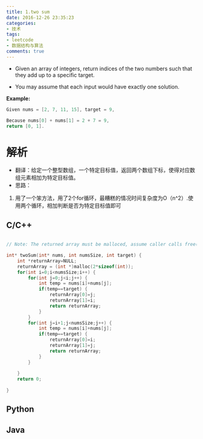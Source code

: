 ```yaml
---
title: 1.two sum
date: 2016-12-26 23:35:23
categories:
- 技术
tags:
- leetcode
- 数据结构与算法
comments: true
---
```

+ Given an array of integers, return indices of the two numbers such that they add up to a specific target.

+ You may assume that each input would have exactly one solution.

<b>Example:</b>
```c
Given nums = [2, 7, 11, 15], target = 9,

Because nums[0] + nums[1] = 2 + 7 = 9,
return [0, 1].
```

# 解析
<!--more-->
+ 翻译：给定一个整型数组，一个特定目标值，返回两个数组下标，使得对应数组元素相加为特定目标值。
+ 思路：
1. 用了一个笨方法，用了2个for循环，最糟糕的情况时间复杂度为O（n^2）.使用两个循环，相加判断是否为特定目标值即可
## C/C++

```cpp

// Note: The returned array must be malloced, assume caller calls free().

int* twoSum(int* nums, int numsSize, int target) {
    int *returnArray=NULL;
    returnArray = (int *)malloc(2*sizeof(int));
    for(int i=0;i<numsSize;i++) {
        for(int j=0;j<i;j++) {
            int temp = nums[i]+nums[j];
            if(temp==target) {
                returnArray[0]=j;
                returnArray[1]=i;
                return returnArray;
            }
        }
        for(int j=i+1;j<numsSize;j++) {
            int temp = nums[i]+nums[j];
            if(temp==target) {
                returnArray[0]=i;
                returnArray[1]=j;
                return returnArray;
            }
        }
        
    }
    return 0;
        
}
```
## Python
## Java
